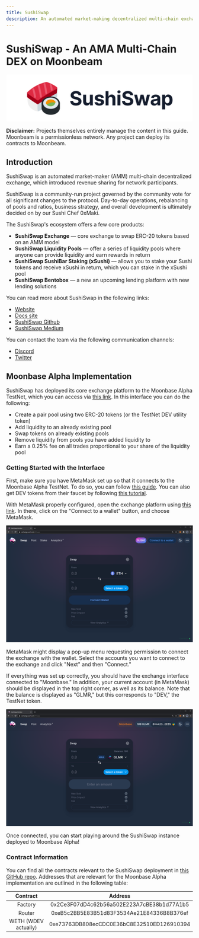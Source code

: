 ```yaml
---
title: SushiSwap
description: An automated market-making decentralized multi-chain exchange on Moonbeam
---
```


# SushiSwap - An AMA Multi-Chain DEX on Moonbeam

![SushiSwap Banner](../images/sushiswap/dapps-sushiswap-banner.png)

**Disclaimer:** Projects themselves entirely manage the content in this guide. Moonbeam is a permissionless network. Any project can deploy its contracts to Moonbeam.

## Introduction

SushiSwap is an automated market-maker (AMM) multi-chain decentralized exchange, which introduced revenue sharing for network participants.

SushiSwap is a community-run project governed by the community vote for all significant changes to the protocol. Day-to-day operations, rebalancing of pools and ratios, business strategy, and overall development is ultimately decided on by our Sushi Chef 0xMaki.

The SushiSwap's ecosystem offers a few core products:

 - **SushiSwap Exchange** — core exchange to swap ERC-20 tokens based on an AMM model
 - **SushiSwap Liquidity Pools** — offer a series of liquidity pools where anyone can provide liquidity and earn rewards in return
 - **SushiSwap SushiBar Staking (xSushi)** — allows you to stake your Sushi tokens and receive xSushi in return, which you can stake in the xSushi pool
 - **SushiSwap Bentobox** — a new an upcoming lending platform with new lending solutions

You can read more about SushiSwap in the following links:

 - [Website](https://sushi.com/)
 - [Docs site](https://docs.sushi.com/)
 - [SushiSwap Github](https://github.com/sushiswap)
 - [SushiSwap Medium](https://sushiswapchef.medium.com/)

You can contact the team via the following communication channels:

 - [Discord](https://discord.gg/NVPXN4e)
 - [Twitter](https://twitter.com/sushiswap)

## Moonbase Alpha Implementation

SushiSwap has deployed its core exchange platform to the Moonbase Alpha TestNet, which you can access via [this link](https://staging.sushi.com/). In this interface you can do the following:

 - Create a pair pool using two ERC-20 tokens (or the TestNet DEV utility token)
 - Add liquidity to an already existing pool
 - Swap tokens on already existing pools
 - Remove liquidity from pools you have added liquidity to
 - Earn a 0.25% fee on all trades proportional to your share of the liquidity pool

### Getting Started with the Interface

First, make sure you have MetaMask set up so that it connects to the Moonbase Alpha TestNet. To do so, you can follow [this guide](/tutorials/moonbase-alpha/wallets/metamask/). You can also get DEV tokens from their faucet by following [this tutorial](/builders/getting-started/moonbase-alpha/#discord-mission-control/).

With MetaMask properly configured, open the exchange platform using [this link](https://staging.sushi.com/). In there, click on the "Connect to a wallet" button, and choose MetaMask.

![SushiSwap Connect Wallet](../images/sushiswap/dapps-sushiswap-1.png)

MetaMask might display a pop-up menu requesting permission to connect the exchange with the wallet. Select the accounts you want to connect to the exchange and click "Next" and then "Connect." 

If everything was set up correctly, you should have the exchange interface connected to "Moonbase." In addition, your current account (in MetaMask) should be displayed in the top right corner, as well as its balance. Note that the balance is displayed as "GLMR," but this corresponds to "DEV," the TestNet token.

![SushiSwap Connect Wallet](../images/sushiswap/dapps-sushiswap-2.png)

Once connected, you can start playing around the SushiSwap instance deployed to Moonbase Alpha!

### Contract Information

You can find all the contracts relevant to the SushiSwap deployment in [this GitHub repo](https://github.com/sushiswap/sushiswap). Addresses that are relevant for the Moonbase Alpha implementation are outlined in the following table:

|       Contract       |                  Address                   |
| :------------------: | :----------------------------------------: |
|       Factory        | 0x2Ce3F07dD4c62b56a502E223A7cBE38b1d77A1b5 |
|        Router        | 0xeB5c2BB5E83B51d83F3534Ae21E84336B8B376ef |
| WETH (WDEV actually) | 0xe73763DB808ecCDC0E36bC8E32510ED126910394 |